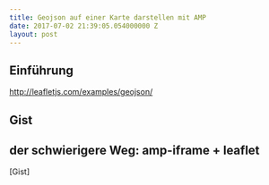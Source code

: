 ```yaml
---
title: Geojson auf einer Karte darstellen mit AMP
date: 2017-07-02 21:39:05.054000000 Z
layout: post
---
```


## Einführung

http://leafletjs.com/examples/geojson/

## Gist

## der schwierigere Weg: amp-iframe + leaflet

[Gist]